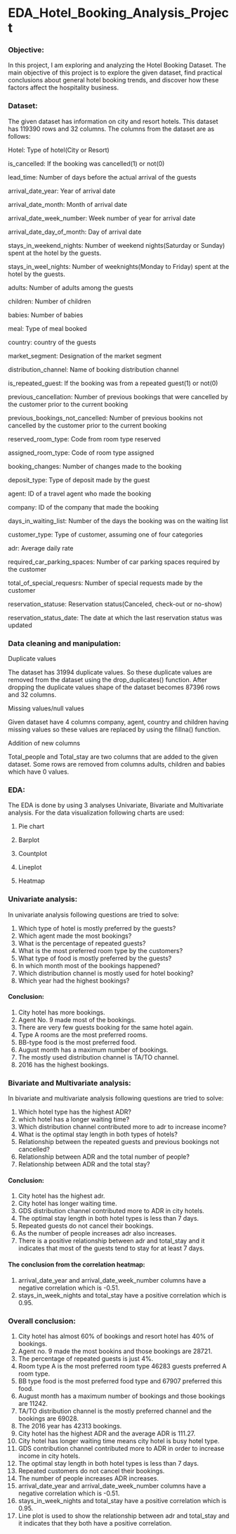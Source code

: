 # EDA_Hotel_Booking_Analysis_Project

### Objective:

In this project, I am exploring and analyzing the Hotel Booking Dataset. The main objective of this project is to explore the given dataset, find practical conclusions about general hotel booking trends, and discover how these factors affect the hospitality business.

### Dataset:
The given dataset has information on city and resort hotels. This dataset has 119390 rows and 32 columns. The columns from the dataset are as follows:

Hotel: Type of hotel(City or Resort)

is_cancelled: If the booking was cancelled(1) or not(0)

lead_time: Number of days before the actual arrival of the guests

arrival_date_year: Year of arrival date

arrival_date_month: Month of arrival date

arrival_date_week_number: Week number of year for arrival date

arrival_date_day_of_month: Day of arrival date

stays_in_weekend_nights: Number of weekend nights(Saturday or Sunday) spent at the hotel by the guests.

stays_in_weel_nights: Number of weeknights(Monday to Friday) spent at the hotel by the guests.

adults: Number of adults among the guests

children: Number of children

babies: Number of babies

meal: Type of meal booked

country: country of the guests

market_segment: Designation of the market segment

distribution_channel: Name of booking distribution channel

is_repeated_guest: If the booking was from a repeated guest(1) or not(0)

previous_cancellation: Number of previous bookings that were cancelled by the customer prior to the current booking

previous_bookings_not_cancelled: Number of previous bookins not cancelled by the customer prior to the current booking

reserved_room_type: Code from room type reserved

assigned_room_type: Code of room type assigned

booking_changes: Number of changes made to the booking

deposit_type: Type of deposit made by the guest

agent: ID of a travel agent who made the booking

company: ID of the company that made the booking

days_in_waiting_list: Number of the days the booking was on the waiting list

customer_type: Type of customer, assuming one of four categories

adr: Average daily rate

required_car_parking_spaces: Number of car parking spaces required by the customer

total_of_special_requesrs: Number of special requests made by the customer

reservation_statuse: Reservation status(Canceled, check-out or no-show)

reservation_status_date: The date at which the last reservation status was updated

### Data cleaning and manipulation:

Duplicate values

The dataset has 31994 duplicate values. So these duplicate values are removed from the dataset using the drop_duplicates() function. After dropping the duplicate values shape of the dataset becomes 87396 rows and 32 columns.

Missing values/null values

Given dataset have 4 columns company, agent, country and children having missing values so these values are replaced by using the fillna() function.

Addition of new columns

Total_people and Total_stay are two columns that are added to the given dataset. Some rows are removed from columns adults, children and babies which have 0 values.

### EDA:

The EDA is done by using 3 analyses Univariate, Bivariate and Multivariate analysis. For the data visualization following charts are used:

1. Pie chart

2. Barplot

3. Countplot

4. Lineplot

5. Heatmap

### Univariate analysis:

In univariate analysis following questions are tried to solve:

1. Which type of hotel is mostly preferred by the guests?
2. Which agent made the most bookings?
3. What is the percentage of repeated guests?
4. What is the most preferred room type by the customers?
5. What type of food is mostly preferred by the guests?
6. In which month most of the bookings happened?
7. Which distribution channel is mostly used for hotel booking?
8. Which year had the highest bookings?

#### Conclusion:

1. City hotel has more bookings.
2. Agent No. 9 made most of the bookings.
3. There are very few guests booking for the same hotel again.
4. Type A rooms are the most preferred rooms.
5. BB-type food is the most preferred food.
6. August month has a maximum number of bookings.
7. The mostly used distribution channel is TA/TO channel.
8. 2016 has the highest bookings.

### Bivariate and Multivariate analysis:

In bivariate and multivariate analysis following questions are tried to solve:

1. Which hotel type has the highest ADR?
2. which hotel has a longer waiting time?
3. Which distribution channel contributed more to adr to increase income?
4. What is the optimal stay length in both types of hotels?
5. Relationship between the repeated guests and previous bookings not cancelled?
6. Relationship between ADR and the total number of people?
7. Relationship between ADR and the total stay?

#### Conclusion:

1. City hotel has the highest adr.
2. City hotel has longer waiting time.
3. GDS distribution channel contributed more to ADR in city hotels.
4. The optimal stay length in both hotel types is less than 7 days.
5. Repeated guests do not cancel their bookings.
6. As the number of people increases adr also increases.
7. There is a positive relationship between adr and total_stay and it indicates that most of the guests tend to stay for at least 7 days.


#### The conclusion from the correlation heatmap:

1. arrival_date_year and arrival_date_week_number columns have a negative correlation which is -0.51.
2. stays_in_week_nights and total_stay have a positive correlation which is 0.95.

### Overall conclusion:

1. City hotel has almost 60% of bookings and resort hotel has 40% of bookings.
2. Agent no. 9 made the most bookins and those bookings are 28721.
3. The percentage of repeated guests is just 4%.
4. Room type A is the most preferred room type 46283 guests preferred A room type.
5. BB type food is the most preferred food type and 67907 preferred this food.
6. August month has a maximum number of bookings and those bookings are 11242.
7. TA/TO distribution channel is the mostly preferred channel and the bookings are 69028.
8. The 2016 year has 42313 bookings.
9. City hotel has the highest ADR and the average ADR is 111.27.
10. City hotel has longer waiting time means city hotel is busy hotel type.
11. GDS contribution channel contributed more to ADR in order to increase income in city hotels.
12. The optimal stay length in both hotel types is less than 7 days.
13. Repeated customers do not cancel their bookings.
14. The number of people increases ADR increases.
15. arrival_date_year and arrival_date_week_number columns have a negative correlation which is -0.51.
16. stays_in_week_nights and total_stay have a positive correlation which is 0.95.
17. Line plot is used to show the relationship between adr and total_stay and it indicates that they both have a positive correlation.
